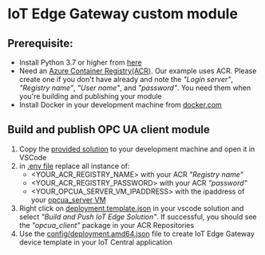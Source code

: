 # IoT Edge Gateway custom module

## Prerequisite:
- Install Python 3.7 or higher from [here](https://www.python.org/downloads/)
- Need an [Azure Container Registry(ACR)](https://portal.azure.com/#create/Microsoft.ContainerRegistry). Our example uses ACR. Please create one if you don't have already and note the _"Login server"_, _"Registry name"_, _"User name"_, and _"password"_. You need them when you're building and publishing your module
- Install Docker in your development machine from [docker.com](https://www.docker.com/products/docker-desktop)

## Build and publish OPC UA client module
1. Copy the [provided solution](https://github.com/iot-for-all/iotc-opcua-iotedge-gateway/tree/main/edge-gateway-modules/opcua-client) to your development machine and open it in VSCode
2. in [.env file](https://github.com/iot-for-all/iotc-opcua-iotedge-gateway/blob/main/edge-gateway-modules/opcua-client/.env#L2-L4) replace all instance of:
    - <YOUR_ACR_REGISTRY_NAME> with your ACR _"Registry name"_
    - <YOUR_ACR_REGISTRY_PASSWORD> with your ACR _"password"_
    - <YOUR_OPCUA_SERVER_VM_IPADDRESS> with the ipaddress of your [opcua_server VM](https://github.com/iot-for-all/iotc-opcua-iotedge-gateway/tree/main/opcua-server-sim/README.md/#L57)
3. Right click on [deployment.template.json](https://github.com/iot-for-all/iotc-opcua-iotedge-gateway/blob/main/edge-gateway-modules/opcua-client/deployment.template.json) in your vscode solution and select _"Build and Push IoT Edge Solution"_. If successful, you should see the _"opcua_client"_ package in your ACR Repositories
4. Use the [config/deployment.amd64.json](https://github.com/iot-for-all/iotc-opcua-iotedge-gateway/blob/main/edge-gateway-modules/opcua-client/config/deployment.amd64.json) file to create IoT Edge Gateway device template in your IoT Central application
